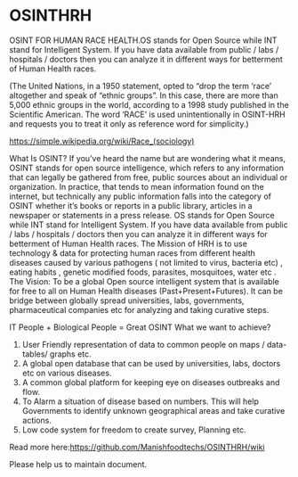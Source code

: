 # OSINTHRH
OSINT FOR HUMAN RACE HEALTH.OS stands for Open Source while INT stand for Intelligent System. If you have data available from public / labs / hospitals / doctors then you can analyze it in different ways for betterment of Human Health races.

(The United Nations, in a 1950 statement, opted to “drop the term ‘race’ altogether and speak of “ethnic groups”. In this case, there are more than 5,000 ethnic groups in the world, according to a 1998 study published in the Scientific American.
The word ‘RACE’ is used unintentionally in OSINT-HRH and requests you to treat it only as reference word for simplicity.)

https://simple.wikipedia.org/wiki/Race_(sociology)

What Is OSINT?
If you’ve heard the name but are wondering what it means, OSINT stands for open source intelligence, which refers to any information that can legally be gathered from free, public sources about an individual or organization. In practice, that tends to mean information found on the internet, but technically any public information falls into the category of OSINT whether it’s books or reports in a public library, articles in a newspaper or statements in a press release.
OS stands for Open Source while INT stand for Intelligent System.
If you have data available from public / labs / hospitals / doctors then you can analyze it in different ways for betterment of Human Health races.
The Mission of HRH is to use technology & data for protecting human races from different  health diseases caused by various pathogens ( not limited to virus, bacteria etc) , eating habits , genetic modified foods, parasites, mosquitoes, water etc .
The Vision:  To be a global Open source intelligent system that is available for free to all on Human Health diseases (Past+Present+Futures). It can be bridge between globally spread universities, labs, governments, pharmaceutical companies etc for analyzing and taking curative steps.

IT People + Biological People = Great OSINT 
What we want to achieve?
1.	User Friendly representation of data to common people on maps / data-tables/ graphs etc.
2.	A global open database that can be used by universities, labs, doctors etc on various diseases.
3.	A common global platform for keeping eye on diseases outbreaks and flow.
4.	 To Alarm a situation of disease based on numbers. This will help Governments to identify unknown geographical areas and take curative actions. 
5.	Low code system for freedom to create survey, Planning etc.

Read more here:https://github.com/Manishfoodtechs/OSINTHRH/wiki

Please help us to maintain document.
